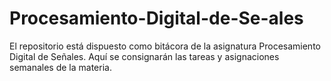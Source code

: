 # Procesamiento-Digital-de-Se-ales
El repositorio está dispuesto como bitácora de la asignatura Procesamiento Digital de Señales. Aquí se consignarán las tareas y asignaciones semanales de la materia.
